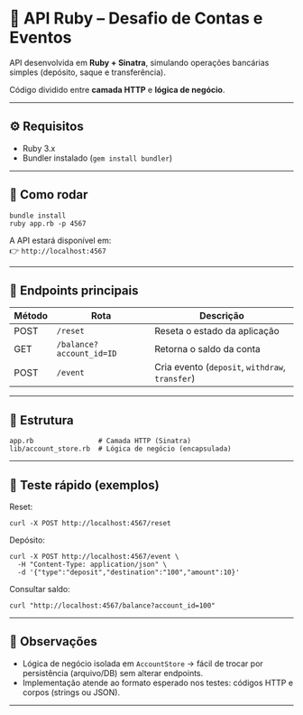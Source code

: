 # 💎 API Ruby – Desafio de Contas e Eventos

API desenvolvida em **Ruby + Sinatra**, simulando operações bancárias simples (depósito, saque e transferência).  

Código dividido entre **camada HTTP** e **lógica de negócio**.

---

## ⚙️ Requisitos

- Ruby 3.x  
- Bundler instalado (`gem install bundler`)

---

## 🚀 Como rodar
    bundle install
    ruby app.rb -p 4567

A API estará disponível em:  
👉 `http://localhost:4567`

---

## 🧩 Endpoints principais

| Método | Rota | Descrição |
|--------|------|-----------|
| POST   | `/reset`                       | Reseta o estado da aplicação |
| GET    | `/balance?account_id=ID`       | Retorna o saldo da conta |
| POST   | `/event`                       | Cria evento (`deposit`, `withdraw`, `transfer`) |

---

## 🧠 Estrutura

    app.rb                # Camada HTTP (Sinatra)
    lib/account_store.rb  # Lógica de negócio (encapsulada)

---

## 🧪 Teste rápido (exemplos)

Reset:

    curl -X POST http://localhost:4567/reset

Depósito:

    curl -X POST http://localhost:4567/event \
      -H "Content-Type: application/json" \
      -d '{"type":"deposit","destination":"100","amount":10}'

Consultar saldo:

    curl "http://localhost:4567/balance?account_id=100"

---

## 📌 Observações

- Lógica de negócio isolada em `AccountStore` → fácil de trocar por persistência (arquivo/DB) sem alterar endpoints.  
- Implementação atende ao formato esperado nos testes: códigos HTTP e corpos (strings ou JSON).

---